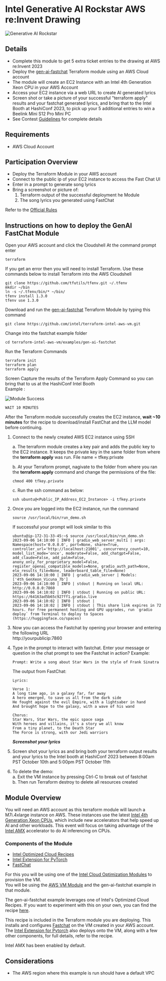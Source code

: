 # Intel Generative AI Rockstar AWS re:Invent Drawing

![Generative AI Rockstar](images/ai-rockstar.png)

## Details

- Complete this module to get 5 extra ticket entries to the drawing at AWS re:Invent 2023
- Deploy the [gen-ai-fastchat](https://github.com/intel/terraform-intel-aws-vm/tree/main/examples/gen-ai-fastchat) Terraform module using an AWS Cloud account
- The module will create an EC2 Instance with an Intel 4th Generation Xeon CPU in your AWS Account
- Access your EC2 instance via a web URL to create AI generated lyrics
- Screen shot or take a picture of your successful "terraform apply" results and your fastchat generated lyrics, and bring that to the Intel  Booth at HashiConf 2023, to pick up your 5 additional entries to win a Beelink Mini S12 Pro Mini PC
- See Contest [Guidelines](guidelines.md) for complete details

## Requirements
- AWS Cloud Account

## Participation Overview

* Deploy the Terraform Module in your AWS account
* Connect to the public ip of your EC2 instance to access the Fast Chat UI
* Enter in a prompt to generate song lyrics
* Bring a screenshot or picture of:
    1) Terraform output of the successful deployment he Module
    2) The song lyrics you generated using FastChat

Refer to the [Official Rules](terms.md)


## Instructions on how to deploy the GenAI FastChat Module

Open your AWS account and click the Cloudshell
At the command prompt enter
```Shell
terraform
```
If you get an error then you will need to install Terraform. Use these commands below to install Terraform into the AWS Cloudshell
```Shell
git clone https://github.com/tfutils/tfenv.git ~/.tfenv
mkdir ~/bin
ln -s ~/.tfenv/bin/* ~/bin/
tfenv install 1.3.0
tfenv use 1.3.0
```
Download and run the [gen-ai-fastchat](https://github.com/intel/terraform-intel-aws-vm/tree/main/examples/gen-ai-fastchat) Terraform Module by typing this command
```Shell
git clone https://github.com/intel/terraform-intel-aws-vm.git
```
Change into the fastchat example folder
```Shell
cd terraform-intel-aws-vm/examples/gen-ai-fastchat
```

Run the Terraform Commands
```Shell
terraform init
terraform plan
terraform apply
```
Screen Capture the results of the Terraform Apply Command so you can bring that to us at the HashiConf Intel Booth <br>
Example :

![Module Success](images/genai-aws-success.png)
<br>

```Shell
WAIT 10 MINUTES
```
After the Terraform module successfully creates the EC2 instance, **wait ~10 minutes** for the recipe to download/install FastChat and the LLM model before continuing.

1. Connect to the newly created AWS EC2 instance using SSH<br>
  
      a. The terraform module creates a key pair and adds the public key to the EC2 instance. It keeps the private key in the same folder from where the **terraform apply** was run. File name = tfkey.private<br>
  
    b. At your Terraform prompt, nagivate to the folder from where you ran the **terraform apply** command and change the permissions of the file:
    ```hcl
    chmod 400 tfkey.private
    ```

    c. Run the ssh command as below:
    ```hcl
    ssh ubuntu@<Public_IP_Address_EC2_Instance> -i tfkey.private
    ```

2. Once you are logged into the EC2 instance, run the command
    ```hcl
    source /usr/local/bin/run_demo.sh
    ```
    If successful your prompt will look similar to this
    ```shell
    ubuntu@ip-172-31-33-45:~$ source /usr/local/bin/run_demo.sh
    2023-09-06 14:10:00 | INFO | gradio_web_server_multi | args: Namespace(host='0.0.0.0', port=None, share=True, controller_url='http://localhost:21001', concurrency_count=10, model_list_mode='once', moderate=False, add_chatgpt=False, add_claude=False, add_palm=False, anony_only_for_proprietary_model=False, register_openai_compatible_models=None, gradio_auth_path=None, elo_results_file=None, leaderboard_table_file=None)
    2023-09-06 14:10:00 | INFO | gradio_web_server | Models: ['4th_GenXeon_Vicuna_7b']
    2023-09-06 14:10:00 | INFO | stdout | Running on local URL:  http://0.0.0.0:7860
    2023-09-06 14:10:02 | INFO | stdout | Running on public URL: https://64163ad5b65c927ff1.gradio.live
    2023-09-06 14:10:02 | INFO | stdout |
    2023-09-06 14:10:02 | INFO | stdout | This share link expires in 72 hours. For free permanent hosting and GPU upgrades, run `gradio deploy` from Terminal to deploy to Spaces (https://huggingface.co/spaces)
    ```


3. Now you can access the Fastchat by opening your browser and entering the following URL     
http://yourpublicip:7860

4. Type in the prompt to interact with fastchat. Enter your message or question in the chat prompt to see the Fastchat in action?  Example:

    ```text
    Prompt: Write a song about Star Wars in the style of Frank Sinatra
    ```

    The output from FastChat:
    ```text
    Lyrics: 

    Verse 1:
    A long time ago, in a galaxy far, far away
    A hero emerged, to save us all from the dark side
    He fought against the evil Empire, with a lightsaber in hand
    And brought hope to the galaxy, with a wave of his wand

    Chorus:
    Star Wars, Star Wars, the epic space saga
    With heroes and villains, it's a story we all know
    From a tiny planet, to the Death Star
    The Force is strong, with our Jedi warriors
    ```

    ***Screenshot your lyrics***


5. Screen shot your lyrics as and bring both your terraform output results and your lyrics to the Intel booth at HashiConf 2023 between 8:00am PST October 10th and 5:00pm PST October 11th 

5. To delete the demo:<br>
  a. Exit the VM instance by pressing Ctrl-C to break out of fastchat<br>
  b. Then run Terraform destroy to delete all resources created<br>


## Module Overview
You will need an AWS account as this terraform module will launch a M7i.4xlarge instance on AWS. These instances use the latest [Intel 4th Generation Xeon CPUs](https://www.intel.com/content/www/us/en/products/docs/processors/xeon-accelerated/4th-gen-xeon-scalable-processors.html), which include new accelerators that help speed up AI and other workloads. This event will focus on taking advantage of the [Intel AMX](https://www.intel.com/content/www/us/en/products/docs/accelerator-engines/advanced-matrix-extensions/overview.html) accelerator to do AI inferencing on CPUs.

### Components of the Module
- [Intel Optimized Cloud Recipes](https://github.com/intel/optimized-cloud-recipes)
- [Intel Extension for PyTorch](https://github.com/intel/intel-extension-for-pytorch)
- [FastChat](https://github.com/lm-sys/FastChat)

For this you will be using one of the [Intel Cloud Optimization Modules](https://www.intel.com/content/www/us/en/developer/topic-technology/cloud-optimization.html) to provision the VM. <br>
You will be using the [AWS VM Module](https://github.com/intel/terraform-intel-aws-vm) and the gen-ai-fastchat example in that module.

The gen-ai-fastchat example leverages one of Intel's Optimized Cloud Recipes. If you want to experiment with this on your own, you can find the recipe [here](https://github.com/intel/optimized-cloud-recipes/tree/main/recipes/ai-fastchat-amx-ubuntu).

This recipe is included in the Terraform module you are deploying.  This installs and configures [Fastchat](https://github.com/lm-sys/FastChat) on the VM created in your AWS account. The [Intel Extension for Pytorch](https://github.com/intel/intel-extension-for-pytorch) also deploys onto the VM, along with a few other components, for full details, refer to the recipe.

Intel AMX has been enabled by default.

## Considerations
- The AWS region where this example is run should have a default VPC



